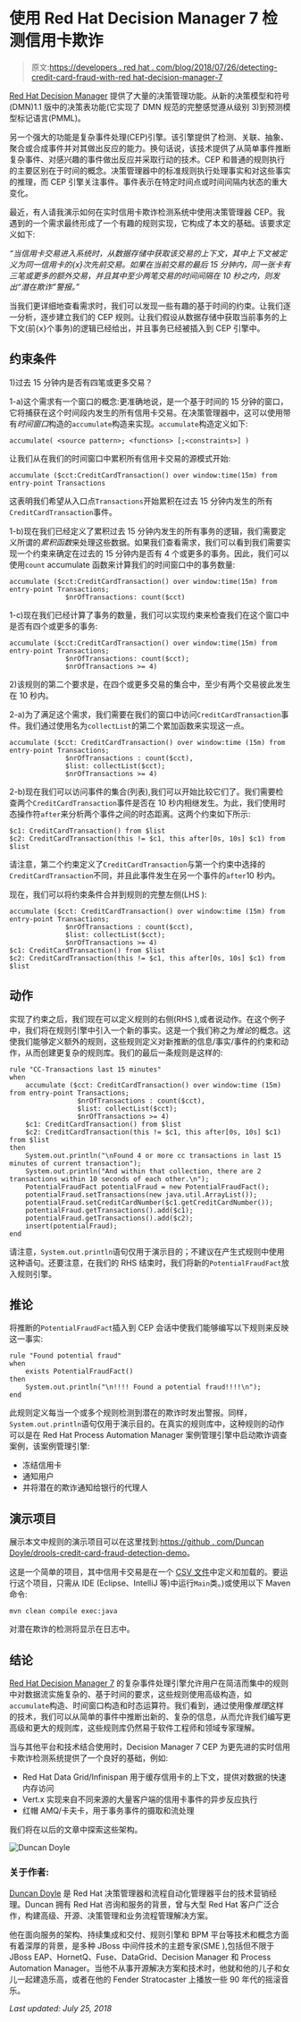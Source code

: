 # 使用 Red Hat Decision Manager 7 检测信用卡欺诈

> 原文:[https://developers . red hat . com/blog/2018/07/26/detecting-credit-card-fraud-with-red hat-decision-manager-7](https://developers.redhat.com/blog/2018/07/26/detecting-credit-card-fraud-with-red-hat-decision-manager-7)

[Red Hat Decision Manager](https://developers.redhat.com/products/red-hat-decision-manager/overview/) 提供了大量的决策管理功能。从新的决策模型和符号(DMN)1.1 版中的决策表功能(它实现了 DMN 规范的完整感觉遵从级别 3)到预测模型标记语言(PMML)。

另一个强大的功能是复杂事件处理(CEP)引擎。该引擎提供了检测、关联、抽象、聚合或合成事件并对其做出反应的能力。换句话说，该技术提供了从简单事件推断复杂事件、对感兴趣的事件做出反应并采取行动的技术。CEP 和普通的规则执行的主要区别在于时间的概念。决策管理器中的标准规则执行处理事实和对这些事实的推理，而 CEP 引擎关注事件。事件表示在特定时间点或时间间隔内状态的重大变化。

最近，有人请我演示如何在实时信用卡欺诈检测系统中使用决策管理器 CEP。我遇到的一个需求最终形成了一个有趣的规则实现，它构成了本文的基础。该要求定义如下:

*“当信用卡交易进入系统时，从数据存储中获取该交易的上下文，其中上下文被定义为同一信用卡的{x}次先前交易。如果在当前交易的最后 15 分钟内，同一张卡有三笔或更多的额外交易，并且其中至少两笔交易的时间间隔在 10 秒之内，则发出“潜在欺诈”警报。”*

当我们更详细地查看需求时，我们可以发现一些有趣的基于时间的约束。让我们逐一分析，逐步建立我们的 CEP 规则。让我们假设从数据存储中获取当前事务的上下文(前{x}个事务)的逻辑已经给出，并且事务已经被插入到 CEP 引擎中。

## **约束条件**

1)过去 15 分钟内是否有四笔或更多交易？

1-a)这个需求有一个窗口的概念:更准确地说，是一个基于时间的 15 分钟的窗口，它将捕获在这个时间段内发生的所有信用卡交易。在决策管理器中，这可以使用带有*时间窗口*构造的`accumulate`构造来实现。`accumulate`构造定义如下:

```
accumulate( <source pattern>; <functions> [;<constraints>] )
```

让我们从在我们的时间窗口中累积所有信用卡交易的源模式开始:

```
accumulate ($cct:CreditCardTransaction() over window:time(15m) from entry-point Transactions
```

这表明我们希望从入口点`Transactions`开始累积在过去 15 分钟内发生的所有`CreditCardTransaction`事件。

1-b)现在我们已经定义了累积过去 15 分钟内发生的所有事务的逻辑，我们需要定义所谓的*累积函数*来处理这些数据。如果我们查看需求，我们可以看到我们需要实现一个约束来确定在过去的 15 分钟内是否有 4 个或更多的事务。因此，我们可以使用`count` accumulate 函数来计算我们的时间窗口中的事务数量:

```
accumulate ($cct:CreditCardTransaction() over window:time(15m) from entry-point Transactions;
              $nrOfTransactions: count($cct)
```

1-c)现在我们已经计算了事务的数量，我们可以实现约束来检查我们在这个窗口中是否有四个或更多的事务:

```
accumulate ($cct:CreditCardTransaction() over window:time(15m) from entry-point Transactions;
              $nrOfTransactions: count($cct);
              $nrOfTransactions >= 4)
```

2)该规则的第二个要求是，在四个或更多交易的集合中，至少有两个交易彼此发生在 10 秒内。

2-a)为了满足这个需求，我们需要在我们的窗口中访问`CreditCardTransaction`事件。我们通过使用名为`collectList`的第二个累加函数来实现这一点。

```
accumulate ($cct: CreditCardTransaction() over window:time (15m) from entry-point Transactions;
              $nrOfTransactions : count($cct),
              $list: collectList($cct);
              $nrOfTransactions >= 4)
```

2-b)现在我们可以访问事件的集合(列表),我们可以开始比较它们了。我们需要检查两个`CreditCardTransaction`事件是否在 10 秒内相继发生。为此，我们使用时态操作符`after`来分析两个事件之间的时态距离。这两个约束如下所示:

```
$c1: CreditCardTransaction() from $list
$c2: CreditCardTransaction(this != $c1, this after[0s, 10s] $c1) from $list
```

请注意，第二个约束定义了`CreditCardTransaction`与第一个约束中选择的`CreditCardTransaction`不同，并且此事件发生在另一个事件的`after`10 秒内。

现在，我们可以将约束条件合并到规则的完整左侧(LHS ):

```
accumulate ($cct: CreditCardTransaction() over window:time (15m) from entry-point Transactions;
              $nrOfTransactions : count($cct),
              $list: collectList($cct);
              $nrOfTransactions >= 4)
$c1: CreditCardTransaction() from $list
$c2: CreditCardTransaction(this != $c1, this after[0s, 10s] $c1) from $list
```

## **动作**

实现了约束之后，我们现在可以定义规则的右侧(RHS ),或者说动作。在这个例子中，我们将在规则引擎中引入一个新的事实。这是一个我们称之为*推论*的概念。这使我们能够定义额外的规则，这些规则定义对新推断的信息/事实/事件的约束和动作，从而创建更复杂的规则库。我们的最后一条规则是这样的:

```
rule "CC-Transactions last 15 minutes"
when
    accumulate ($cct: CreditCardTransaction() over window:time (15m) from entry-point Transactions;
                 $nrOfTransactions : count($cct),
                 $list: collectList($cct);
                 $nrOfTransactions >= 4)
    $c1: CreditCardTransaction() from $list
    $c2: CreditCardTransaction(this != $c1, this after[0s, 10s] $c1) from $list
then
    System.out.println("\nFound 4 or more cc transactions in last 15 minutes of current transaction");
    System.out.println("And within that collection, there are 2 transactions within 10 seconds of each other.\n");
    PotentialFraudFact potentialFraud = new PotentialFraudFact();
    potentialFraud.setTransactions(new java.util.ArrayList());
    potentialFraud.setCreditCardNumber($c1.getCreditCardNumber());
    potentialFraud.getTransactions().add($c1);
    potentialFraud.getTransactions().add($c2);
    insert(potentialFraud);
end
```

请注意，`System.out.println`语句仅用于演示目的；不建议在产生式规则中使用这种语句。还要注意，在我们的 RHS 结束时，我们将新的`PotentialFraudFact`放入规则引擎。

## **推论**

将推断的`PotentialFraudFact`插入到 CEP 会话中使我们能够编写以下规则来反映这一事实:

```
rule "Found potential fraud"
when
    exists PotentialFraudFact()
then
    System.out.println("\n!!!! Found a potential fraud!!!!\n");
end
```

此规则定义每当一个或多个规则检测到潜在的欺诈时发出警报。同样，`System.out.println`语句仅用于演示目的。在真实的规则库中，这种规则的动作可以是在 Red Hat Process Automation Manager 案例管理引擎中启动欺诈调查案例，该案例管理引擎:

*   冻结信用卡
*   通知用户
*   并将潜在的欺诈通知给银行的代理人

## **演示项目**

展示本文中规则的演示项目可以在这里找到:[https://github . com/Duncan Doyle/drools-credit-card-fraud-detection-demo](https://github.com/DuncanDoyle/drools-credit-card-fraud-detection-demo)。

这是一个简单的项目，其中信用卡交易是在一个 [CSV 文件](https://github.com/DuncanDoyle/drools-credit-card-fraud-detection-demo/blob/master/src/main/resources/ccTransactions.csv)中定义和加载的。要运行这个项目，只需从 IDE (Eclipse、IntelliJ 等)中运行`Main`类。)或使用以下 Maven 命令:

`mvn clean compile exec:java`

对潜在欺诈的检测将显示在日志中。

## **结论**

[Red Hat Decision Manager 7](https://www.redhat.com/en/technologies/jboss-middleware/decision-manager) 的复杂事件处理引擎允许用户在简洁而集中的规则中对数据流实施复杂的、基于时间的要求，这些规则使用高级构造，如`accumulate`构造、时间窗口构造和时态运算符。我们看到，通过使用像*推理*这样的技术，我们可以从简单的事件中推断出新的、复杂的信息，从而允许我们编写更高级和更大的规则库，这些规则库仍然易于软件工程师和领域专家理解。

当与其他平台和技术结合使用时，Decision Manager 7 CEP 为更先进的实时信用卡欺诈检测系统提供了一个良好的基础，例如:

*   Red Hat Data Grid/Infinispan 用于缓存信用卡的上下文，提供对数据的快速内存访问
*   Vert.x 实现来自不同来源的大量客户端的信用卡事件的异步反应执行
*   红帽 AMQ/卡夫卡，用于事务事件的摄取和流处理

我们将在以后的文章中探索这些架构。

![Duncan Doyle](../Images/31cf5c8a0bf8e97ac6b3ae99ebeaad6f.png)

### 关于作者:

[Duncan Doyle](http://twitter.com/DuncanDoyle) 是 Red Hat 决策管理器和流程自动化管理器平台的技术营销经理。Duncan 拥有 Red Hat 咨询和服务的背景，曾与大型 Red Hat 客户广泛合作，构建高级、开源、决策管理和业务流程管理解决方案。

他在面向服务的架构、持续集成和交付、规则引擎和 BPM 平台等技术和概念方面有着深厚的背景，是多种 JBoss 中间件技术的主题专家(SME ),包括但不限于 JBoss EAP、HornetQ、Fuse、DataGrid、Decision Manager 和 Process Automation Manager。当他不从事开源解决方案和技术时，他就和他的儿子和女儿一起建造乐高，或者在他的 Fender Stratocaster 上播放一些 90 年代的摇滚音乐。

*Last updated: July 25, 2018*
